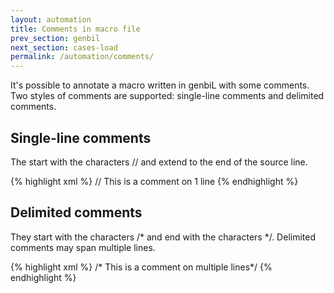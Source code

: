 ```yaml
---
layout: automation
title: Comments in macro file
prev_section: genbil
next_section: cases-load
permalink: /automation/comments/
---
```

It's possible to annotate a macro written in genbiL with some comments. Two styles of comments are supported: single-line comments and delimited comments.

## Single-line comments

The start with the characters // and extend to the end of the source line.

{% highlight xml %}
// This is a comment on 1 line
{% endhighlight %}

## Delimited comments

They start with the characters /\* and end with the characters \*/. Delimited comments may span multiple lines.

{% highlight xml %}
/* This is a comment
on multiple
lines*/
{% endhighlight %}
